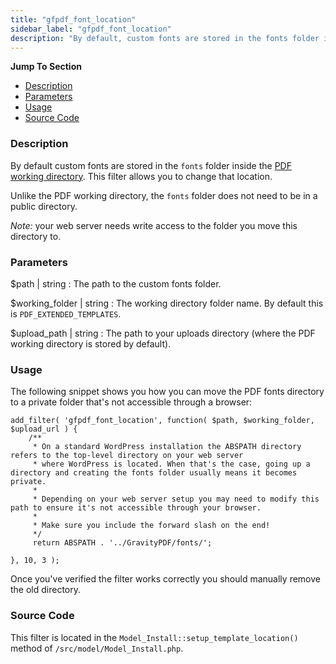 ```yaml
---
title: "gfpdf_font_location"
sidebar_label: "gfpdf_font_location"
description: "By default, custom fonts are stored in the fonts folder inside the PDF working directory. This filter allows you to change that location. "
---
```


**Jump To Section**

* [Description](#description)
* [Parameters](#parameters)
* [Usage](#usage)
* [Source Code](#source-code)

### Description 

By default custom fonts are stored in the `fonts` folder inside the [PDF working directory](developer-first-custom-pdf.md#working-directory). This filter allows you to change that location. 

Unlike the PDF working directory, the `fonts` folder does not need to be in a public directory.

*Note:* your web server needs write access to the folder you move this directory to.

### Parameters 

$path | string
:    The path to the custom fonts folder.

$working_folder | string
:    The working directory folder name. By default this is `PDF_EXTENDED_TEMPLATES`.

$upload_path | string
:    The path to your uploads directory (where the PDF working directory is stored by default).

### Usage 

The following snippet shows you how you can move the PDF fonts directory to a private folder that's not accessible through a browser:

```
add_filter( 'gfpdf_font_location', function( $path, $working_folder, $upload_url ) {
    /**
     * On a standard WordPress installation the ABSPATH directory refers to the top-level directory on your web server
     * where WordPress is located. When that's the case, going up a directory and creating the fonts folder usually means it becomes private.
     *
     * Depending on your web server setup you may need to modify this path to ensure it's not accessible through your browser.
     *
     * Make sure you include the forward slash on the end!
     */
     return ABSPATH . '../GravityPDF/fonts/';

}, 10, 3 );

```

Once you've verified the filter works correctly you should manually remove the old directory.

### Source Code 

This filter is located in the `Model_Install::setup_template_location()` method of `/src/model/Model_Install.php`.